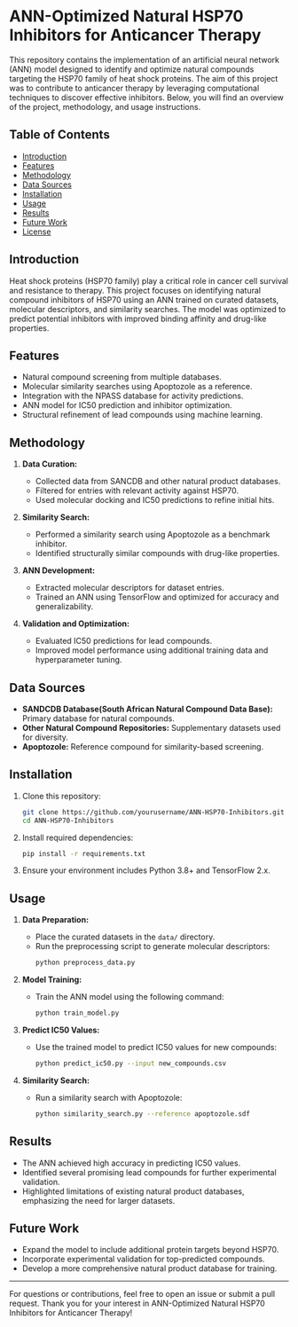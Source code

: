 # ANN-Optimized Natural HSP70 Inhibitors for Anticancer Therapy

This repository contains the implementation of an artificial neural network (ANN) model designed to identify and optimize natural compounds targeting the HSP70 family of heat shock proteins. The aim of this project was to contribute to anticancer therapy by leveraging computational techniques to discover effective inhibitors. Below, you will find an overview of the project, methodology, and usage instructions.

## Table of Contents
- [Introduction](#introduction)
- [Features](#features)
- [Methodology](#methodology)
- [Data Sources](#data-sources)
- [Installation](#installation)
- [Usage](#usage)
- [Results](#results)
- [Future Work](#future-work)
- [License](#license)

## Introduction
Heat shock proteins (HSP70 family) play a critical role in cancer cell survival and resistance to therapy. This project focuses on identifying natural compound inhibitors of HSP70 using an ANN trained on curated datasets, molecular descriptors, and similarity searches. The model was optimized to predict potential inhibitors with improved binding affinity and drug-like properties.

## Features
- Natural compound screening from multiple databases.
- Molecular similarity searches using Apoptozole as a reference.
- Integration with the NPASS database for activity predictions.
- ANN model for IC50 prediction and inhibitor optimization.
- Structural refinement of lead compounds using machine learning.

## Methodology
1. **Data Curation:**
   - Collected data from SANCDB and other natural product databases.
   - Filtered for entries with relevant activity against HSP70.
   - Used molecular docking and IC50 predictions to refine initial hits.

2. **Similarity Search:**
   - Performed a similarity search using Apoptozole as a benchmark inhibitor.
   - Identified structurally similar compounds with drug-like properties.

3. **ANN Development:**
   - Extracted molecular descriptors for dataset entries.
   - Trained an ANN using TensorFlow and optimized for accuracy and generalizability.

4. **Validation and Optimization:**
   - Evaluated IC50 predictions for lead compounds.
   - Improved model performance using additional training data and hyperparameter tuning.

## Data Sources
- **SANDCDB Database(South African Natural Compound Data Base):** Primary database for natural compounds.
- **Other Natural Compound Repositories:** Supplementary datasets used for diversity.
- **Apoptozole:** Reference compound for similarity-based screening.

## Installation
1. Clone this repository:
   ```bash
   git clone https://github.com/yourusername/ANN-HSP70-Inhibitors.git
   cd ANN-HSP70-Inhibitors
   ```
2. Install required dependencies:
   ```bash
   pip install -r requirements.txt
   ```
3. Ensure your environment includes Python 3.8+ and TensorFlow 2.x.

## Usage
1. **Data Preparation:**
   - Place the curated datasets in the `data/` directory.
   - Run the preprocessing script to generate molecular descriptors:
     ```bash
     python preprocess_data.py
     ```

2. **Model Training:**
   - Train the ANN model using the following command:
     ```bash
     python train_model.py
     ```

3. **Predict IC50 Values:**
   - Use the trained model to predict IC50 values for new compounds:
     ```bash
     python predict_ic50.py --input new_compounds.csv
     ```

4. **Similarity Search:**
   - Run a similarity search with Apoptozole:
     ```bash
     python similarity_search.py --reference apoptozole.sdf
     ```

## Results
- The ANN achieved high accuracy in predicting IC50 values.
- Identified several promising lead compounds for further experimental validation.
- Highlighted limitations of existing natural product databases, emphasizing the need for larger datasets.

## Future Work
- Expand the model to include additional protein targets beyond HSP70.
- Incorporate experimental validation for top-predicted compounds.
- Develop a more comprehensive natural product database for training.

---

For questions or contributions, feel free to open an issue or submit a pull request. Thank you for your interest in ANN-Optimized Natural HSP70 Inhibitors for Anticancer Therapy!
